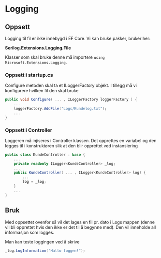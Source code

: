 # Logging

## Oppsett

Logging til fil er ikke innebygd i EF Core. Vi kan bruke pakker, bruker her:

**Serilog.Extensions.Logging.File**

Klasser som skal bruke denne må importere `using Microsoft.Extensions.Logging`.

### Oppsett i startup.cs

Configure metoden skal ta et ILoggerFactory objekt. I tillegg må vi konfigurere hvilken fil den skal bruke

```cs
public void Configure( ... , ILoggerFactory loggerFactory ) {
    ...
    loggerFactory.AddFile("Logs/Kundelog.txt");
    ...
}
```

### Oppsett i Controller

Loggeren må injiseres i Controller klassen. Det opprettes en variabel og den legges til i konstruktøren slik at den blir opprettet ved instansiering

```cs
public class KundeController : base {
    ...
    private readonly ILogger<KundeController> _log;
    ...
    public KundeController( ... , ILogger<KundeController> log) {
        ...
        log = _log;
    }
    ...
}
```
## Bruk

Med oppsettet ovenfor så vil det lages en fil pr. dato i Logs mappen (denne vil bli opprettet hvis den ikke er det til å begynne med). Den vil inneholde all informasjon som logges.

Man kan teste loggingen ved å skrive

```cs
_log.LogInformation("Hallo loggen!");
```